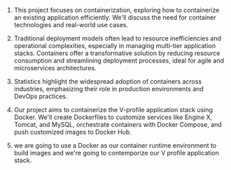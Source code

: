 1. This project focuses on containerization, exploring how to containerize an existing application efficiently. We'll discuss the need for container technologies and real-world use cases.

2. Traditional deployment models often lead to resource inefficiencies and operational complexities,
especially in managing multi-tier application stacks. Containers offer a transformative solution by
reducing resource consumption and streamlining deployment processes, ideal for agile and microservices architectures.

3. Statistics highlight the widespread adoption of containers across industries, emphasizing their role in production environments and DevOps practices.
4. Our project aims to containerize the V-profile application stack using Docker. We'll create Dockerfiles
to customize services like Engine X, Tomcat, and MySQL, orchestrate containers with Docker Compose, and push customized images to Docker Hub.

5. we are going to use a Docker as our container runtime environment to build images and we're going to contemporize our V profile application stack.

